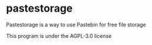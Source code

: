 # pastestorage

Pastestorage is a way to use Pastebin for free file storage

This program is under the AGPL-3.0 license
